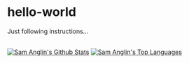 # hello-world
Just following instructions...

  <br/>
    <a align="center" href="https://github.com/MizouziE/github-readme-stats"><img alt="Sam Anglin's Github Stats" src="https://github-readme-stats.vercel.app/api?username=MizouziE&show_icons=true&count_private=true&theme=react&hide_border=true&bg_color=0D1117" /></a>
  <a align="center" href="https://github.com/MizouziE/github-readme-stats"><img alt="Sam Anglin's Top Languages" src="https://github-readme-stats.vercel.app/api/top-langs/?username=MizouziE&langs_count=8&count_private=true&layout=compact&theme=react&hide_border=true&bg_color=0D1117" /></a>
  <br/>
